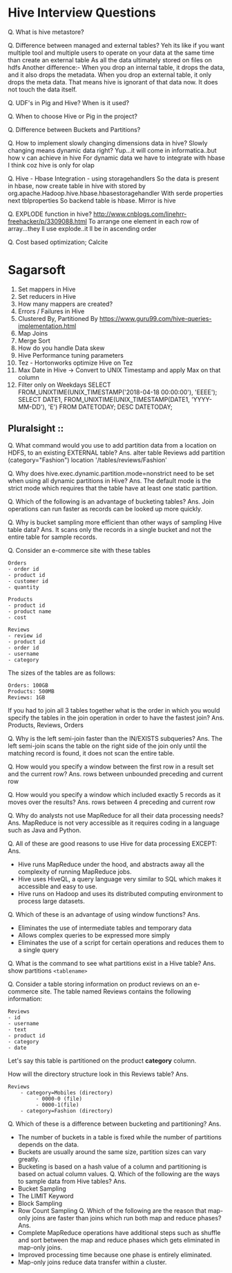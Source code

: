 # Hive Interview Questions

Q. What is hive metastore?

Q. Difference between managed and external tables?
Yeh its like if you want multiple tool and multiple users to operate on your data at the same time than create an external table
As all the data ultimately stored on files on hdfs
Another difference:-
When you drop an internal table, it drops the data, and it also drops the metadata.
When you drop an external table, it only drops the meta data. That means hive is ignorant of that data now. It does not touch the data itself.


Q. UDF's in Pig and Hive?  When is it used?

Q.  When to choose Hive or Pig in the project?
 
Q. Difference between Buckets and Partitions?

Q. How to implement slowly changing dimensions data in hive?
Slowly changing means dynamic data right?
Yup...it will come in informatica..but how v can achieve in hive
For dynamic data we have to integrate with hbase I think coz hive is only for olap

Q. Hive - Hbase Integration - using storagehandlers
So the data is present in hbase, now create table in hive with stored by org.apache.Hadoop.hive.hbase.hbasestoragehandler
With serde properties next tblproperties
So backend table is hbase.  Mirror is hive

Q. EXPLODE function in hive?
http://www.cnblogs.com/linehrr-freehacker/p/3309088.html
To arrange one element in each row of array...they ll use explode..it ll be in ascending order

Q. Cost based optimization; Calcite

# Sagarsoft
1. Set mappers in Hive
2. Set reducers in Hive
3. How many mappers are created?
4. Errors / Failures in Hive
5. Clustered By, Partitioned By
https://www.guru99.com/hive-queries-implementation.html
6. Map Joins
7. Merge Sort
8. How do you handle Data skew
9. Hive Performance tuning parameters
10. Tez - Hortonworks optimize Hive on Tez
11. Max Date in Hive -> Convert to UNIX Timestamp and apply Max on that column
12. Filter only on Weekdays
SELECT FROM_UNIXTIME(UNIX_TIMESTAMP('2018-04-18 00:00:00'), 'EEEE');
SELECT DATE1, FROM_UNIXTIME(UNIX_TIMESTAMP(DATE1, 'YYYY-MM-DD'), 'E') FROM DATETODAY;
DESC DATETODAY;

## Pluralsight :: 
Q. What command would you use to add partition data from a location on HDFS, to an existing EXTERNAL table?
Ans. alter table Reviews add partition (category="Fashion") location '/tables/reviews/Fashion'

Q. Why does hive.exec.dynamic.partition.mode=nonstrict need to be set when using all dynamic partitions in Hive?
Ans. The default mode is the strict mode which requires that the table have at least one static partition.

Q. Which of the following is an advantage of bucketing tables?
Ans. Join operations can run faster as records can be looked up more quickly.

Q. Why is bucket sampling more efficient than other ways of sampling Hive table data?
Ans. It scans only the records in a single bucket and not the entire table for sample records.

Q. Consider an e-commerce site with these tables

    Orders
    - order id
    - product id
    - customer id
    - quantity
      
    Products
    - product id
    - product name
    - cost
      
    Reviews
    - review id
    - product id
    - order id
    - username
    - category  

The sizes of the tables are as follows:

    Orders: 100GB
    Products: 500MB
    Reviews: 1GB  

If you had to join all 3 tables together what is the order in which you would specify the tables in the join operation in order to have the fastest join?
Ans. Products, Reviews, Orders

Q. Why is the left semi-join faster than the IN/EXISTS subqueries?
Ans. The left semi-join scans the table on the right side of the join only until the matching record is found, it does not scan the entire table.

Q. How would you specify a window between the first row in a result set and the current row?
Ans. rows between unbounded preceding and current row

Q. How would you specify a window which included exactly 5 records as it moves over the results?
Ans. rows between 4 preceding and current row

Q. Why do analysts not use MapReduce for all their data processing needs?
Ans. MapReduce is not very accessible as it requires coding in a language such as Java and Python.

Q. All of these are good reasons to use Hive for data processing EXCEPT:
Ans. 
-   Hive runs MapReduce under the hood, and abstracts away all the complexity of running MapReduce jobs.
-   Hive uses HiveQL, a query language very similar to SQL which makes it accessible and easy to use.
 -  Hive runs on Hadoop and uses its distributed computing environment to process large datasets.

Q. Which of these is an advantage of using window functions?
Ans.
- Eliminates the use of intermediate tables and temporary data  
- Allows complex queries to be expressed more simply
- Eliminates the use of a script for certain operations and reduces them to a single query

Q. What is the command to see what partitions exist in a Hive table?
Ans.
show partitions `<tablename>`

Q. Consider a table storing information on product reviews on an e-commerce site. The table named Reviews contains the following information:

    Reviews
    - id
    - username
    - text
    - product id
    - category
    - date  

Let's say this table is partitioned on the product  **category**  column.

How will the directory structure look in this Reviews table?
Ans. 

    Reviews
        - category=Mobiles (directory)
             - 0000-0 (file)
             - 0000-1(file)
        - category=Fashion (directory)

Q. Which of these is a difference between bucketing and partitioning?
Ans.
-  The number of buckets in a table is fixed while the number of partitions depends on the data.
-  Buckets are usually around the same size, partition sizes can vary greatly.
-  Bucketing is based on a hash value of a column and partitioning is based on actual column values.
Q. Which of the following are the ways to sample data from Hive tables?
Ans.
-   Bucket Sampling
-   The LIMIT Keyword
-   Block Sampling
-   Row Count Sampling
Q. Which of the following are the reason that map-only joins are faster than joins which run both map and reduce phases?
Ans.
-  Complete MapReduce operations have additional steps such as shuffle and sort between the map and reduce phases which gets eliminated in map-only joins.
-  Improved processing time because one phase is entirely eliminated.
-  Map-only joins reduce data transfer within a cluster.


<!--stackedit_data:
eyJoaXN0b3J5IjpbNTc3OTU3OTQ3LDE2ODE3NjQwOTIsLTM2Mz
g0MzY1NiwtMjY3NjY3MTAyLC0xOTM2NzkwMjk1LDE4MTY3NjY0
NzEsMjk2OTA1MTEyXX0=
-->